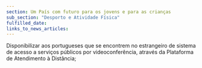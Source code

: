 ```yaml
---
section: Um País com futuro para os jovens e para as crianças
sub_section: "Desporto e Atividade Física"
fulfilled_date:
links_to_news_articles:
---
```


Disponibilizar aos portugueses que se encontrem no estrangeiro de sistema de acesso a serviços públicos por videoconferência, através da Plataforma de Atendimento à Distância;